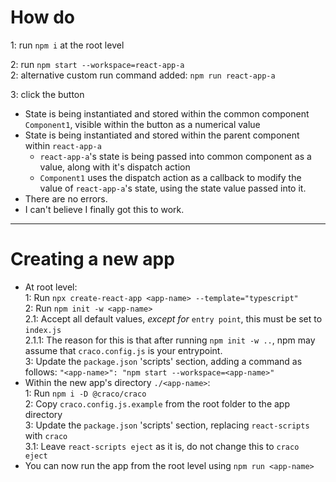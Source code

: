 # How do
1: run `npm i` at the root level

2: run `npm start --workspace=react-app-a`
<br/>
2: alternative custom run command added: `npm run react-app-a`

3: click the button

- State is being instantiated and stored within the common component `Component1`, visible within the button as a numerical value
- State is being instantiated and stored within the parent component within `react-app-a`
  - `react-app-a`'s state is being passed into common component as a value, along with it's dispatch action
  - `Component1` uses the dispatch action as a callback to modify the value of `react-app-a`'s state, using the state value passed into it.
- There are no errors.
- I can't believe I finally got this to work.

--- 

# Creating a new app

- At root level: <br/>
1: Run `npx create-react-app <app-name> --template="typescript"` <br/>
2: Run `npm init -w <app-name>` <br/>
2.1: Accept all default values, _except for_ `entry point`, this must be set to `index.js` <br/>
2.1.1: The reason for this is that after running `npm init -w ..`, npm may assume that `craco.config.js` is your entrypoint. <br/>
3: Update the `package.json` 'scripts' section, adding a command as follows: `"<app-name>": "npm start --workspace=<app-name>"`
- Within the new app's directory `./<app-name>`: <br/>
1: Run `npm i -D @craco/craco` <br/>
2: Copy `craco.config.js.example` from the root folder to the app directory <br/>
3: Update the `package.json` 'scripts' section, replacing `react-scripts` with `craco` <br/>
3.1: Leave `react-scripts eject` as it is, do not change this to `craco eject` <br/>
- You can now run the app from the root level using `npm run <app-name>`